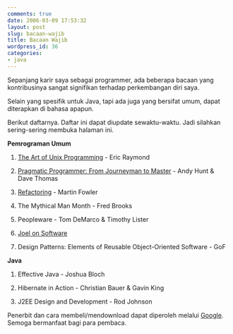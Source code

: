 ```yaml
---
comments: true
date: 2006-03-09 17:53:32
layout: post
slug: bacaan-wajib
title: Bacaan Wajib
wordpress_id: 36
categories:
- java
---
```


Sepanjang karir saya sebagai programmer, ada beberapa bacaan yang kontribusinya sangat signifikan terhadap perkembangan diri saya.

Selain yang spesifik untuk Java,  tapi ada juga yang bersifat umum, dapat diterapkan di bahasa apapun.

Berikut daftarnya. Daftar ini dapat diupdate sewaktu-waktu. Jadi silahkan sering-sering membuka halaman ini.

**Pemrograman Umum**



	
  1. [The Art of Unix Programming](http://www.faqs.org/docs/artu/) - Eric Raymond

	
  2. [Pragmatic Programmer: From Journeyman to Master](http://www.pragmaticprogrammer.com) - Andy Hunt & Dave Thomas

	
  3. [Refactoring](http://martinfowler.com/books.html#refactoring) - Martin Fowler

	
  4. The Mythical Man Month - Fred Brooks

	
  5. Peopleware - Tom DeMarco & Timothy Lister

	
  6. [Joel on Software](http://www.joelonsoftware.com)

	
  7. Design Patterns: Elements of Reusable Object-Oriented Software - GoF


**Java**




	
  1. Effective Java - Joshua Bloch

	
  2. Hibernate in Action - Christian Bauer & Gavin King

	
  3. J2EE Design and Development - Rod Johnson



Penerbit dan cara membeli/mendownload dapat diperoleh melalui [Google](http://www.google.com). Semoga bermanfaat bagi para pembaca.
